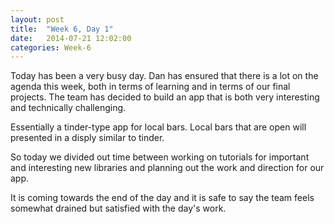 ```yaml
---
layout: post
title:  "Week 6, Day 1"
date:   2014-07-21 12:02:00
categories: Week-6
---
```


Today has been a very busy day. Dan has ensured that there is a lot on the agenda this week, both in terms of learning and in terms of our final projects. The team has decided to build an app that is both very interesting and technically challenging. 

Essentially a tinder-type app for local bars. Local bars that are open will presented in a disply similar to tinder.

So today we divided out time between working on tutorials for important and interesting new libraries and planning out the work and direction for our app.

It is coming towards the end of the day and it is safe to say the team feels somewhat drained but satisfied with the day's work.
